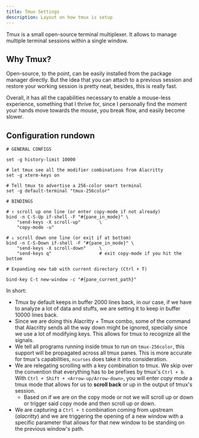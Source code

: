 ```yaml
---
title: Tmux Settings
description: Layout on how tmux is setup 
---
```


Tmux is a small open-source terminal multiplexer. It allows to manage multiple 
terminal sessions within a single window.

## Why Tmux?

Open-source, to the point, can be easily installed from the package manager directly. 
But the idea that you can attach to a previous session and restore your working 
session is pretty neat, besides, this is really fast.

Overall, it has all the capabilities necessary to enable a mouse-less experience, 
something that I thrive for, since I personally find the moment your hands move 
towards the mouse, you break flow, and easily become slower.

## Configuration rundown

```
# GENERAL CONFIGS

set -g history-limit 10000

# let tmux see all the modifier combinations from Alacritty
set -g xterm-keys on

# Tell tmux to advertise a 256-color smart terminal
set -g default-terminal "tmux-256color"

# BINDINGS

# ↑ scroll up one line (or enter copy-mode if not already)
bind -n C-S-Up if-shell -F "#{pane_in_mode}" \
    "send-keys -X scroll-up"       \
    "copy-mode -u"

# ↓ scroll down one line (or exit if at bottom)
bind -n C-S-Down if-shell -F "#{pane_in_mode}" \
    "send-keys -X scroll-down"     \
    "send-keys q"                  # exit copy-mode if you hit the bottom

# Expanding new tab with current directory (Ctrl + T)

bind-key C-t new-window -c "#{pane_current_path}"
```

In short:

- Tmux by default keeps in buffer 2000 lines back, in our case, if we have to analyze 
a lot of data and stuffs, we are setting it to keep in buffer 10000 lines back.
- Since we are doing this Alacritty + Tmux combo, some of the command that Alacritty 
sends all the way down might be ignored, specially since we use a lot of modifying 
keys. This allows for tmux to recognize all the signals.
- We tell all programs running inside tmux to run on `tmux-256color`, this support 
will be propagated across all tmux panes. This is more accurate for tmux's capabilities, 
`ncurses` does take it into consideration.
- We are relegating scrolling with a key combination to tmux. We skip over the convention 
that everything has to be prefixes by tmux's `Ctrl + b`. With `Ctrl + Shift + <Arrow-up/Arrow-down>`, 
you will enter _copy mode_ a tmux mode that allows for us to **scroll back** or up in the 
output of tmux's session.
    - Based on if we are on the copy mode or not we will scroll up or down or trigger 
    said copy mode and then scroll up or down.
- We are capturing a `Ctrl + t` combination coming from upstream (_alacritty_) and 
we are triggering the opening of a new window with a specific parameter that allows 
for that new window to be standing on the previous window's path.